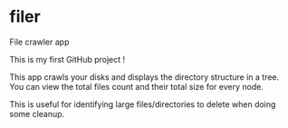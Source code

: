 # filer
File crawler app

This is my first GitHub project !

This app crawls your disks and displays the directory structure in a tree.
You can view the total files count and their total size for every node.

This is useful for identifying large files/directories to delete when doing some cleanup.


